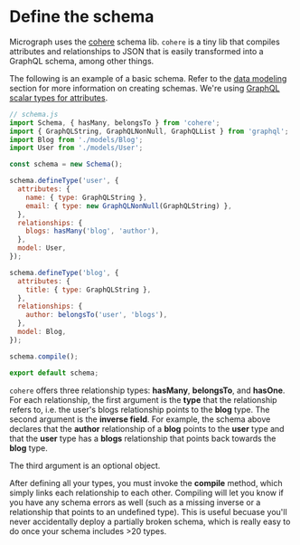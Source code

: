 # Define the schema

Micrograph uses the [cohere](https://github.com/directlyio/cohere) schema lib. `cohere` is a tiny lib that compiles attributes and relationships to JSON that is easily transformed into a GraphQL schema, among other things.

The following is an example of a basic schema. Refer to the [data modeling](../data-modeling.md) section for more information on creating schemas. We're using [GraphQL scalar types for attributes](http://graphql.org/graphql-js/type/).

```javascript
// schema.js
import Schema, { hasMany, belongsTo } from 'cohere';
import { GraphQLString, GraphQLNonNull, GraphQLList } from 'graphql';
import Blog from './models/Blog';
import User from './models/User';

const schema = new Schema();

schema.defineType('user', {
  attributes: {
    name: { type: GraphQLString },
    email: { type: new GraphQLNonNull(GraphQLString) },
  },
  relationships: {
    blogs: hasMany('blog', 'author'),
  },
  model: User,
});

schema.defineType('blog', {
  attributes: {
    title: { type: GraphQLString },
  },
  relationships: {
    author: belongsTo('user', 'blogs'),
  },
  model: Blog,
});

schema.compile();

export default schema;
```

`cohere` offers three relationship types: **hasMany**, **belongsTo**, and **hasOne**. For each relationship, the first argument is the **type** that the relationship refers to, i.e. the user's blogs relationship points to the **blog** type. The second argument is the **inverse field**. For example, the schema above declares that the **author** relationship of a **blog** points to the **user** type and that the **user** type has a **blogs** relationship that points back towards the **blog** type.

The third argument is an optional object.

After defining all your types, you must invoke the **compile** method, which simply links each relationship to each other. Compiling will let you know if you have any schema errors as well \(such as a missing inverse or a relationship that points to an undefined type\). This is useful becuase you'll never accidentally deploy a partially broken schema, which is really easy to do once your schema includes &gt;20 types.
